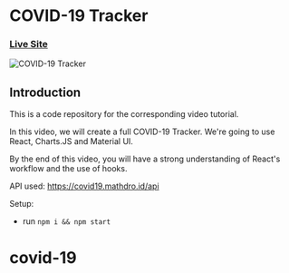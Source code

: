 # COVID-19 Tracker

### [Live Site](https://covid19statswebsite.netlify.com/)

![COVID-19 Tracker](https://i.ibb.co/X87BqVY/Screenshot-2020-04-13-at-10-14-58.png)

## Introduction
This is a code repository for the corresponding video tutorial. 

In this video, we will create a full COVID-19 Tracker. We're going to use React, Charts.JS and Material UI.

By the end of this video, you will have a strong understanding of React's workflow and the use of hooks.

API used: https://covid19.mathdro.id/api

Setup:
- run ```npm i && npm start```
# covid-19
